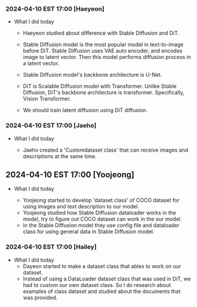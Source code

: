 ### 2024-04-10 EST 17:00 [Haeyeon]
- What I did today

    * Haeyeon studied about difference with Stable Diffusion and DiT. 

    * Stable Diffusion model is the most popular model in text-to-image before DiT. Stable Diffusion uses VAE auto encoder, and encodes image to latent vector. Then this model performs diffusion process in a latent vector.  
   
    * Stable Diffusion model's backbone architecture is U-Net. 

    * DiT is Scalable Diffusion model with Transformer. Unlike Stable Diffusion, DiT's backbone architecture is transformer. Specifically, Vision Transformer. 
      
    * We should train latent diffusion using DiT diffusion. 


### 2024-04-10 EST 17:00 [Jaeho]
- What I did today

    * Jaeho created a 'Customdataset class' that can receive images and descriptions at the same time.

## 2024-04-10 EST 17:00 [Yoojeong]
- What I did today

    * Yoojeong started to develop 'dataset class' of COCO dataset for using images and text description to our model. 
    * Yoojeong studied how Stable Diffusion dataloader works in the model, try to figure out COCO dataset can work in the our model. 
    * In the Stable Diffusion model they use config file and dataloader class for using general data in Stable Diffusion model. 
    



### 2024-04-10 EST 17:00 [Hailey]
- What I did today
    - Dayeon started to make a dataset class that ables to work on our dataset.
    - Instead of using a DataLoader dataset class that was used in DiT, we had to custom our own dataset class. So I do research about examples of class dataset and studied about the documents that was provided.
  

